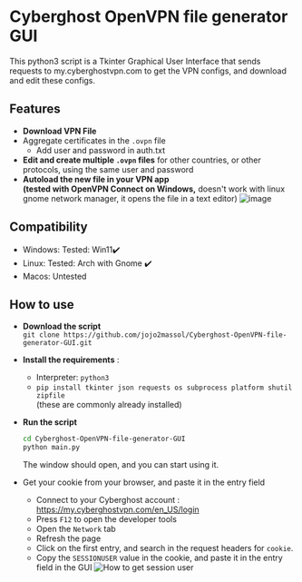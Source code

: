 # Cyberghost OpenVPN file generator GUI
This python3 script is a Tkinter Graphical User Interface that sends requests to my.cyberghostvpn.com to get the VPN configs, and download and edit these configs.

## Features
- **Download VPN File**
- Aggregate certificates in the `.ovpn` file
  - Add user and password in auth.txt  
- **Edit and create multiple `.ovpn` files** for other countries, or other protocols, using the same user and password
- **Autoload the new file in your VPN app  
  (tested with OpenVPN Connect on Windows,**
  doesn't work with linux gnome network manager, it opens the file in a text editor)
![image](https://user-images.githubusercontent.com/54369031/225952327-4c89fb84-f26c-4dce-aac6-9e2eda856b2e.png)

## Compatibility
- Windows: Tested: Win11✔️
- Linux:   Tested: Arch with Gnome ✔️
- Macos: Untested


## How to use
- **Download the script**  
  `git clone https://github.com/jojo2massol/Cyberghost-OpenVPN-file-generator-GUI.git`
- **Install the requirements** : 
  - Interpreter: `python3`  
  - ```pip install tkinter json requests os subprocess platform shutil zipfile```  
    (these are commonly already installed)
- **Run the script**  
  ```sh
  cd Cyberghost-OpenVPN-file-generator-GUI
  python main.py
  ```  
  The window should open, and you can start using it.
  
- Get your cookie from your browser, and paste it in the entry field
  - Connect to your Cyberghost account : https://my.cyberghostvpn.com/en_US/login
  - Press `F12` to open the developer tools
  - Open the `Network` tab
  - Refresh the page
  - Click on the first entry, and search in the request headers for `cookie`. 
  - Copy the `SESSIONUSER` value in the cookie, and paste it in the entry field in the GUI
![How to get session user](https://user-images.githubusercontent.com/54369031/225950343-3e274c03-1fd4-4dd3-b4a6-8c56f03999eb.png)
